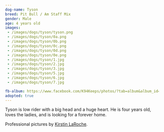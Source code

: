 ```yaml
---
dog-name: Tyson
breed: Pit Bull / Am Staff Mix
gender: Male
age: 4 years old
images:
 - /images/dogs/tyson/tyson.png
 - /images/dogs/tyson/0a.png
 - /images/dogs/tyson/0b.png
 - /images/dogs/tyson/0c.png
 - /images/dogs/tyson/0d.png
 - /images/dogs/tyson/0e.png
 - /images/dogs/tyson/1.jpg
 - /images/dogs/tyson/2.jpg
 - /images/dogs/tyson/3.jpg
 - /images/dogs/tyson/5.jpg
 - /images/dogs/tyson/6.jpg
 - /images/dogs/tyson/7.jpg

fb-album: https://www.facebook.com/K94Keeps/photos/?tab=album&album_id=1177337752310982
adopted: true
---
```

Tyson is low rider with a big head and a huge heart. He is four years old, loves the ladies, and is looking for a forever home.

Professional pictures by [Kirstin LaRoche](https://www.facebook.com/K94Keeps/posts/1440305076014247).

